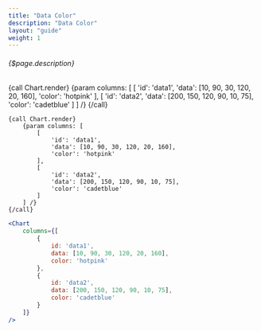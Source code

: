 ```yaml
---
title: "Data Color"
description: "Data Color"
layout: "guide"
weight: 1
---
```


###### {$page.description}

<article id="1">

{call Chart.render}
	{param columns: [
		[
			'id': 'data1',
			'data': [10, 90, 30, 120, 20, 160],
			'color': 'hotpink'
		],
		[
			'id': 'data2',
			'data': [200, 150, 120, 90, 10, 75],
			'color': 'cadetblue'
		]
	] /}
{/call}


```soy
{call Chart.render}
	{param columns: [
		[
			'id': 'data1',
			'data': [10, 90, 30, 120, 20, 160],
			'color': 'hotpink'
		],
		[
			'id': 'data2',
			'data': [200, 150, 120, 90, 10, 75],
			'color': 'cadetblue'
		]
	] /}
{/call}
```

```jsx
<Chart
	columns={[
		{
			id: 'data1',
			data: [10, 90, 30, 120, 20, 160],
			color: 'hotpink'
		},
		{
			id: 'data2',
			data: [200, 150, 120, 90, 10, 75],
			color: 'cadetblue'
		}
	]}
/>
```
</article>